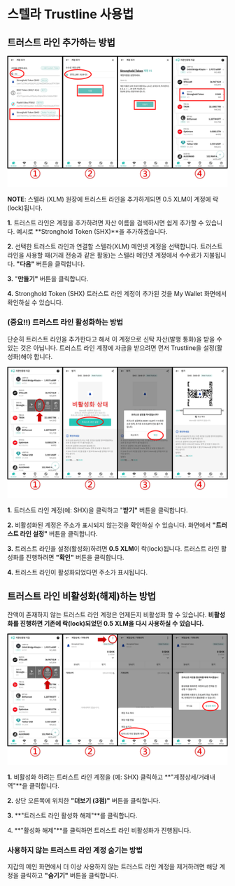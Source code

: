 # 스텔라 Trustline 사용법

## 트러스트 라인 추가하는 방법 <a href="#id-7d2a" id="id-7d2a"></a>

<div align="left">

<img src="../../../.gitbook/assets/XLM트러스트-01.png" alt="">

</div>

**NOTE**: 스텔라 (XLM) 원장에 트러스트 라인을 추가하게되면 0.5 XLM이 계정에 락(lock)됩니다.

**1.** 트러스트 라인은 계정을 추가하려면 자산 이름을 검색하시면 쉽게 추가할 수 있습니다. 예시로 **Stronghold Token (SHX)**을 추가하겠습니다.

**2.** 선택한 트러스트 라인과 연결할 스텔라(XLM) 메인넷 계정을 선택합니다. 트러스트 라인을 사용할 때(거래 전송과 같은 활동)는 스텔라 메인넷 계정에서 수수료가 지불됩니다. **"다음"** 버튼을 클릭합니다.

**3.** "**만들기"** 버튼을 클릭합니다.

**4.** Stronghold Token (SHX) 트러스트 라인 계정이 추가된 것을 My Wallet 화면에서 확인하실 수 있습니다.

### (중요!!) 트러스트 라인 활성화하는 방법 <a href="#id-5025" id="id-5025"></a>

단순히 트러스트 라인을 추가한다고 해서 이 계정으로 신탁 자산(발행 통화)을 받을 수 있는 것은 아닙니다. 트러스트 라인 계정에 자금을 받으려면 먼저 Trustline을 설정(활성화)해야 합니다.

<div align="left">

<img src="../../../.gitbook/assets/XLM트러스트-02.png" alt="">

</div>

**1.** 트러스트 라인 계정(예: SHX)을 클릭하고 "**받기"** 버튼을 클릭합니다.

**2.** 비활성화된 계정은 주소가 표시되지 않는것을 확인하실 수 있습니다. 화면에서 **"트러스트 라인 설정"** 버튼을 클릭합니다.

**3.** 트러스트 라인을 설정(활성화)하려면 **0.5 XLM**이 락(lock)됩니다. 트러스트 라인 활성화를 진행하려면 **"확인"** 버튼을 클릭합니다.

**4.** 트러스트 라인이 활성화되었다면 주소가 표시됩니다.

## 트러스트 라인 비활성화(해제)하는 방법 <a href="#id-6912" id="id-6912"></a>

잔액이 존재하지 않는 트러스트 라인 계정은 언제든지 비활성화 할 수 있습니다. **비활성화를 진행하면 기존에 락(lock)되었던 0.5 XLM을 다시 사용하실 수 있습니다.**

<div align="left">

<img src="../../../.gitbook/assets/XLM트러스트-03.png" alt="">

</div>

**1.** 비활성화 하려는 트러스트 라인 계정을 (예: SHX) 클릭하고 **"계정상세/거래내역"**을 클릭합니다.

**2.** 상단 오른쪽에 위치한 **"더보기 (3점)"** 버튼을 클릭합니다.

**3.** **"트러스트 라인 활성화 해제"**를 클릭합니다.

4\. **"활성화 해제"**를 클릭하면 트러스트 라인 비활성화가 진행됩니다.

### 사용하지 않는 트러스트 라인 계정 숨기는 방법 <a href="#id-08b8" id="id-08b8"></a>

지갑의 메인 화면에서 더 이상 사용하지 않는 트러스트 라인 계정을 제거하려면 해당 계정을 클릭하고 **"숨기기"** 버튼을 클릭합니다.
